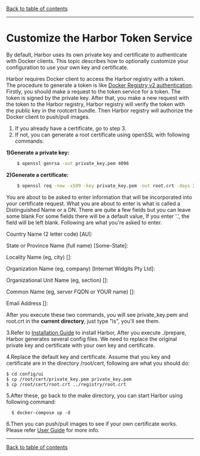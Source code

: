 [Back to table of contents](../_index.md)

----------

# Customize the Harbor Token Service

By default, Harbor uses its own private key and certificate to authenticate with Docker clients. This topic describes how to optionally customize your configuration to use your own key and certificate.

Harbor requires Docker client to access the Harbor registry with a token. The procedure to generate a token is like [Docker Registry v2 authentication](https://github.com/docker/distribution/blob/master/docs/spec/auth/token.md). Firstly, you should make a request to the token service for a token. The token is signed by the private key. After that, you make a new request with the token to the Harbor registry, Harbor registry will verify the token with the public key in the rootcert bundle. Then Harbor registry will authorize the Docker client to push/pull images.

1. If you already have a certificate, go to step 3.
1. If not, you can generate a root certificate using openSSL with following commands:
  
**1)Generate a private key:**

```sh
    $ openssl genrsa -out private_key.pem 4096    
```
   
**2)Generate a certificate:** 
```sh
    $ openssl req -new -x509 -key private_key.pem -out root.crt -days 3650
```   
You are about to be asked to enter information that will be incorporated into your certificate request.
What you are about to enter is what is called a Distinguished Name or a DN.
There are quite a few fields but you can leave some blank
For some fields there will be a default value,
If you enter '.', the field will be left blank. Following are what you're asked to enter.

Country Name (2 letter code) [AU]:

State or Province Name (full name) [Some-State]:

Locality Name (eg, city) []:

Organization Name (eg, company) [Internet Widgits Pty Ltd]:

Organizational Unit Name (eg, section) []:

Common Name (eg,  server FQDN or YOUR name) []:

Email Address []:

After you execute these two commands, you will see private_key.pem and root.crt in the **current directory**, just type "ls", you'll see them.

3.Refer to [Installation Guide](https://github.com/goharbor/harbor/blob/master/docs/installation_guide.md) to install Harbor, After you execute ./prepare, Harbor generates several config files. We need to replace the original private key and certificate with your own key and certificate.

4.Replace the default key and certificate. Assume that you key and certificate are in the directory /root/cert, following are what you should do:

```
$ cd config/ui
$ cp /root/cert/private_key.pem private_key.pem
$ cp /root/cert/root.crt ../registry/root.crt
```

5.After these, go back to the make directory, you can start Harbor using following command:
```
  $ docker-compose up -d
```

6.Then you can push/pull images to see if your own certificate works. Please refer [User Guide](https://github.com/goharbor/harbor/blob/master/docs/user_guide.md) for more info.

----------

[Back to table of contents](../_index.md)
